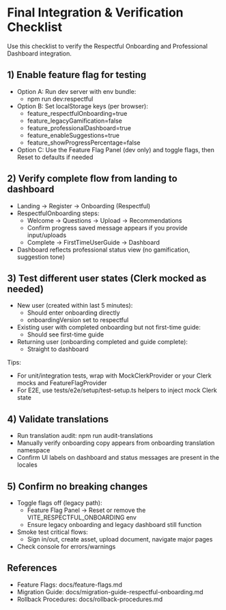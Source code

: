 # Final Integration & Verification Checklist

Use this checklist to verify the Respectful Onboarding and Professional Dashboard integration.

## 1) Enable feature flag for testing

- Option A: Run dev server with env bundle:
  - npm run dev:respectful
- Option B: Set localStorage keys (per browser):
  - feature_respectfulOnboarding=true
  - feature_legacyGamification=false
  - feature_professionalDashboard=true
  - feature_enableSuggestions=true
  - feature_showProgressPercentage=false
- Option C: Use the Feature Flag Panel (dev only) and toggle flags, then Reset to defaults if needed

## 2) Verify complete flow from landing to dashboard

- Landing → Register → Onboarding (Respectful)
- RespectfulOnboarding steps:
  - Welcome → Questions → Upload → Recommendations
  - Confirm progress saved message appears if you provide input/uploads
  - Complete → FirstTimeUserGuide → Dashboard
- Dashboard reflects professional status view (no gamification, suggestion tone)

## 3) Test different user states (Clerk mocked as needed)

- New user (created within last 5 minutes):
  - Should enter onboarding directly
  - onboardingVersion set to respectful
- Existing user with completed onboarding but not first-time guide:
  - Should see first-time guide
- Returning user (onboarding completed and guide complete):
  - Straight to dashboard

Tips:
- For unit/integration tests, wrap with MockClerkProvider or your Clerk mocks and FeatureFlagProvider
- For E2E, use tests/e2e/setup/test-setup.ts helpers to inject mock Clerk state

## 4) Validate translations

- Run translation audit: npm run audit-translations
- Manually verify onboarding copy appears from onboarding translation namespace
- Confirm UI labels on dashboard and status messages are present in the locales

## 5) Confirm no breaking changes

- Toggle flags off (legacy path):
  - Feature Flag Panel → Reset or remove the VITE_RESPECTFUL_ONBOARDING env
  - Ensure legacy onboarding and legacy dashboard still function
- Smoke test critical flows:
  - Sign in/out, create asset, upload document, navigate major pages
- Check console for errors/warnings

## References

- Feature Flags: docs/feature-flags.md
- Migration Guide: docs/migration-guide-respectful-onboarding.md
- Rollback Procedures: docs/rollback-procedures.md

